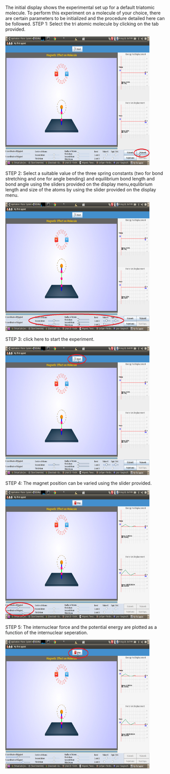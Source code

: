The initial display shows the experimental set up for a default triatomic molecule. To perform this experiment on a molecule of your choice, there are certain parameters to be initialized and the procedure detailed here can be followed.
STEP 1: Select the tri atomic molecule by clicking on the tab provided.

<img src="images/triatomic.png" width="450" height="400">

STEP 2: Select a suitable value of the three spring constants (two for bond stretching and one for angle bending) and equilibrium bond length and bond angle using the sliders provided on the display menu,equlibrium length and size of the atoms by using the slider provided on the display menu.

<img src="images/springconstant.png" width="450" height="400">

STEP 3: click here to start the experiment.

<img src="images/start.png" width="450" height="400">

STEP 4: The magnet position can be varied using the slider provided.

<img src="images/coor.png" width="450" height="400">

STEP 5: The internuclear force and the potential energy are plotted as a function of the internuclear seperation.

<img src="images/energy.png" width="450" height="400">
